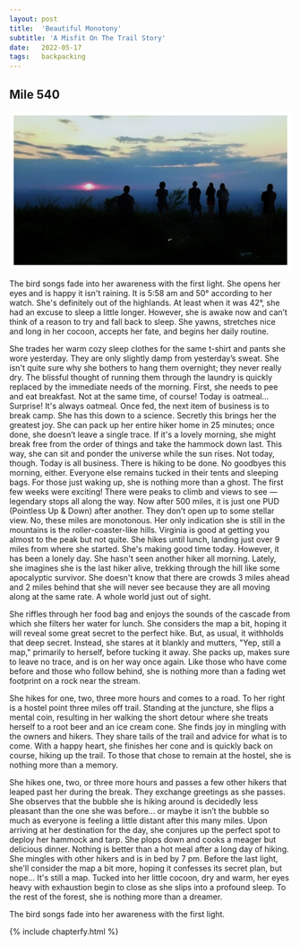 ```yaml
---
layout: post
title:  'Beautiful Monotony'
subtitle: 'A Misfit On The Trail Story'
date:   2022-05-17
tags:   backpacking
---
```

## Mile 540

![group sunset](/assets/img_misfit_series/11-group-sunset.jpeg)

The bird songs fade into her awareness with the first light. She opens her eyes and is happy it isn't raining. It is 5:58 am and 50°
according to her watch. She's definitely out of the highlands. At least when it was 42°, she had an excuse to sleep a little longer.
However, she is awake now and can’t think of a reason to try and fall back to sleep. She yawns, stretches nice and long in her cocoon,
accepts her fate, and begins her daily routine.

She trades her warm cozy sleep clothes for the same t-shirt and pants she wore yesterday. They are only slightly damp from yesterday’s
sweat. She isn't quite sure why she bothers to hang them overnight; they never really dry. The blissful thought of running them through the
laundry is quickly replaced by the immediate needs of the morning. First, she needs to pee and eat breakfast. Not at the same time, of
course! Today is oatmeal... Surprise! It's always oatmeal. Once fed, the next item of business is to break camp. She has this down to a
science. Secretly this brings her the greatest joy. She can pack up her entire hiker home in 25 minutes; once done, she doesn’t leave a
single trace. If it's a lovely morning, she might break free from the order of things and take the hammock down last. This way, she can sit
and ponder the universe while the sun rises. Not today, though. Today is all business. There is hiking to be done. No goodbyes this morning,
either. Everyone else remains tucked in their tents and sleeping bags. For those just waking up, she is nothing more than a ghost.
The first few weeks were exciting! There were peaks to climb and views to see — legendary stops all along the way. Now after 500 miles, it
is just one PUD (Pointless Up & Down) after another. They don’t open up to some stellar view. No, these miles are monotonous. Her only
indication she is still in the mountains is the roller-coaster-like hills. Virginia is good at getting you almost to the peak but not quite.
She hikes until lunch, landing just over 9 miles from where she started. She's making good time today. However, it has been a lonely day.
She hasn't seen another hiker all morning. Lately, she imagines she is the last hiker alive, trekking through the hill like some apocalyptic
survivor. She doesn't know that there are crowds 3 miles ahead and 2 miles behind that she will never see because they are all moving along
at the same rate. A whole world just out of sight.

She riffles through her food bag and enjoys the sounds of the cascade from which she filters her water for lunch. She considers the map a
bit, hoping it will reveal some great secret to the perfect hike. But, as usual, it withholds that deep secret. Instead, she stares at it
blankly and mutters, "Yep, still a map," primarily to herself, before tucking it away. She packs up, makes sure to leave no trace, and is on
her way once again. Like those who have come before and those who follow behind, she is nothing more than a fading wet footprint on a rock
near the stream.

She hikes for one, two, three more hours and comes to a road. To her right is a hostel point three miles off trail. Standing at the
juncture, she flips a mental coin, resulting in her walking the short detour where she treats herself to a root beer and an ice cream cone.
She finds joy in mingling with the owners and hikers. They share tails of the trail and advice for what is to come. With a happy heart, she
finishes her cone and is quickly back on course, hiking up the trail. To those that chose to remain at the hostel, she is nothing more than
a memory.

She hikes one, two, or three more hours and passes a few other hikers that leaped past her during the break. They exchange greetings as she
passes. She observes that the bubble she is hiking around is decidedly less pleasant than the one she was before... or maybe it isn’t the
bubble so much as everyone is feeling a little distant after this many miles. Upon arriving at her destination for the day, she conjures up
the perfect spot to deploy her hammock and tarp. She plops down and cooks a meager but delicious dinner. Nothing is better than a hot meal
after a long day of hiking. She mingles with other hikers and is in bed by 7 pm. Before the last light, she'll consider the map a bit more,
hoping it confesses its secret plan, but nope... It's still a map. Tucked into her little cocoon, dry and warm, her eyes heavy with
exhaustion begin to close as she slips into a profound sleep. To the rest of the forest, she is nothing more than a dreamer.

The bird songs fade into her awareness with the first light.


{% include chapterfy.html %}
